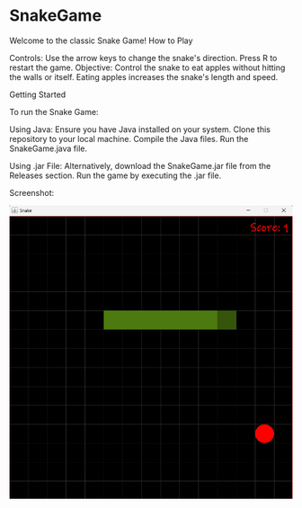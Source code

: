 # SnakeGame

Welcome to the classic Snake Game!
How to Play

Controls:
    Use the arrow keys to change the snake's direction.
    Press R to restart the game.
Objective:
    Control the snake to eat apples without hitting the walls or itself.
    Eating apples increases the snake's length and speed.


Getting Started

To run the Snake Game:

 Using Java:
    Ensure you have Java installed on your system.
    Clone this repository to your local machine.
    Compile the Java files.
    Run the SnakeGame.java file.

 Using .jar File:
    Alternatively, download the SnakeGame.jar file from the Releases section.
    Run the game by executing the .jar file.

Screenshot:

![SnakeGame](SnakeGame.png)
